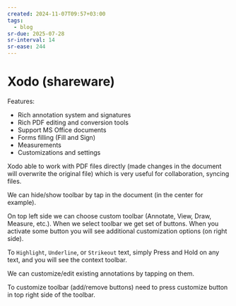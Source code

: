 ```yaml
---
created: 2024-11-07T09:57+03:00
tags:
  - blog
sr-due: 2025-07-28
sr-interval: 14
sr-ease: 244
---
```


# Xodo (shareware)

Features:

- Rich annotation system and signatures
- Rich PDF editing and conversion tools
- Support MS Office documents
- Forms filling (Fill and Sign)
- Measurements
- Customizations and settings

Xodo able to work with PDF files directly (made changes in the document will
overwrite the original file) which is very useful for collaboration, syncing
files.

We can hide/show toolbar by tap in the document (in the center for example).

On top left side we can choose custom toolbar (Annotate, View, Draw, Measure,
etc.). When we select toolbar we get set of buttons. When you activate some
button you will see additional customization options (on right side).

To `Highlight`, `Underline`, or `Strikeout` text, simply Press and Hold on any
text, and you will see the context toolbar.

We can customize/edit existing annotations by tapping on them.

To customize toolbar (add/remove buttons) need to press customize button in top
right side of the toolbar.
